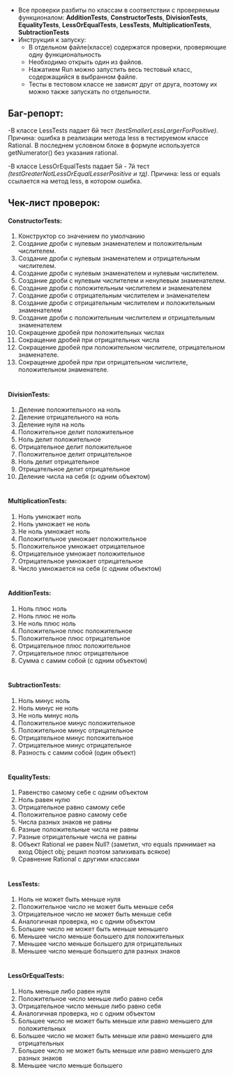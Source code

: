 - Все проверки разбиты по классам в соответствии с проверяемым функционалом: **AdditionTests**, **ConstructorTests**, **DivisionTests**, **EqualityTests**, **LessOrEqualTests**, **LessTests**, **MultiplicationTests**, **SubtractionTests** 
- Инструкция к запуску:
  - В отдельном файле(классе) содержатся проверки, проверяющие одну функциональность
  - Необходимо открыть один из файлов. 
  - Нажатием Run можно запустить весь тестовый класс, содержащийся в выбранном файле.
  - Тесты в тестовом классе не зависят друг от друга, поэтому их можно также запускать по отдельности.


## Баг-репорт:
-В классе LessTests падает 6й тест _(testSmallerLessLargerForPositive)_. Причина: ошибка в реализации метода less в тестируемом классе Rational. В последнем условном блоке в формуле используется getNumerator() без указания rational.

-В классе LessOrEqualTests падает 5й - 7й тест _(testGreaterNotLessOrEqualLesserPositive и тд)_. Причина: less or equals ссылается на метод less, в котором ошибка.
## Чек-лист проверок:
#### ConstructorTests:
1) Конструктор со значением по умолчанию
2) Создание дроби с нулевым знаменателем и положительным числителем.
3) Создание дроби с нулевым знаменателем и отрицательным числителем.
4) Создание дроби с нулевым знаменателем и нулевым числителем.
5) Создание дроби с нулевым числителем и ненулевым знаменателем.
6) Создание дроби с положительным числителем и знаменателем 
7) Создание дроби с отрицательным числителем и знаменателем 
8) Создание дроби с отрицательным числителем и положительным знаменателем 
9) Создание дроби с положительным числителем и отрицательным знаменателем
10) Сокращение дробей при положительных числах 
11) Сокращение дробей при отрицательных числа 
12) Сокращение дробей при положительном числителе, отрицательном знаменателе. 
13) Сокращение дробей при при отрицательном числителе, положительном знаменателе.
#
#### DivisionTests:
1) Деление положительного на ноль 
2) Деление отрицательного на ноль 
3) Деление нуля на ноль 
4) Положительное делит положительное 
5) Ноль делит положительное 
6) Отрицательное делит положительное 
7) Положительное делит отрицательное 
8) Ноль делит отрицательное 
9) Отрицательное делит отрицательное
10) Деление числа на себя (с одним объектом)

#
#### MultiplicationTests:
1) Ноль умножает ноль 
2) Ноль умножает не ноль 
3) Не ноль умножает ноль 
4) Положительное умножает положительное 
5) Положительное умножает отрицательное 
6) Отрицательное умножает положительное 
7) Отрицательное умножает отрицательное 
8) Число умножается на себя (с одним объектом)

#
#### AdditionTests:
1) Ноль плюс ноль 
2) Ноль плюс не ноль 
3) Не ноль плюс ноль
4) Положительное плюс положительное 
5) Положительное плюс отрицательное 
6) Отрицательное плюс положительное 
7) Отрицательное плюс отрицательное 
8) Сумма с самим собой (с одним объектом)

#
#### SubtractionTests:
1) Ноль минус ноль 
2) Ноль минус не ноль 
3) Не ноль минус ноль
4) Положительное минус положительное 
5) Положительное минус отрицательное 
6) Отрицательное минус положительное 
7) Отрицательное минус отрицательное 
8) Разность с самим собой (один объект)

#
#### EqualityTests:
1) Равенство самому себе с одним объектом 
2) Ноль равен нулю 
3) Отрицательное равно самому себе 
4) Положительное равно самому себе 
5) Числа разных знаков не равны
6) Разные положительные числа не равны 
7) Разные отрицательные числа не равны
8) Объект Rational не равен Null? (заметил, что equals принимает на вход Object obj; решил поэтом запихивать всякое)
9) Сравнение Rational с другими классами


#
#### LessTests:
1) Ноль не может быть меньше нуля 
2) Положительное число не может быть меньше себя 
3) Отрицательное число не может быть меньше себя 
4) Аналогичная проверка, но с одним объектом 
5) Большее число не может быть меньше меньшего 
6) Меньшее число меньше большего для положительных
7) Меньшее число меньше большего для отрицательных 
8) Меньшее число меньше большего для разных знаков


#
#### LessOrEqualTests:
1) Ноль меньше либо равен нуля
2) Положительное число меньше либо равно себя 
3) Отрицательное число меньше либо равно себя 
4) Аналогичная проверка, но с одним объектом 
5) Большее число не может быть меньше или равно меньшего для положительных 
6) Большее число не может быть меньше или равно меньшего для отрицательных 
7) Большее число не может быть меньше или равно меньшего для разных знаков 
8) Меньшее число меньше большего 









